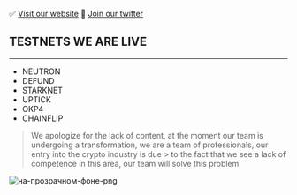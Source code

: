 ✅   [Visit our website](http://digitaldecision.tech) 
 👋 [Join our twitter](https://twitter.com/DigitDecision) 

## TESTNETS WE ARE LIVE 
_____
+ NEUTRON
+ DEFUND
+ STARKNET
+ UPTICK
+ OKP4
+ CHAINFLIP

> We apologize for the lack of content, at the moment our team is undergoing a transformation, we are a team of professionals, our entry into the crypto industry is due  > to the fact that we see a lack of competence in this area, our team will solve this problem

![на-прозрачном-фоне-png](https://user-images.githubusercontent.com/58205039/202681393-fac32475-507b-49b2-b354-6b1e9cb0e774.png)
